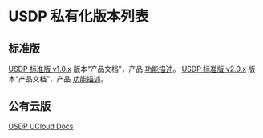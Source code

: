 # USDP 私有化版本列表



## 标准版

[USDP 标准版 v1.0.x](/usdpdc/1.0.x/README) 版本“产品文档”，产品 [功能描述](/usdpdc/1.0.x/release_notes)。
[USDP 标准版 v2.0.x](/usdpdc/2.0.x/README) 版本“产品文档”，产品 [功能描述](/usdpdc/2.0.x/release_notes)。



## 公有云版

[USDP UCloud Docs](USDP/README)

